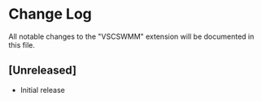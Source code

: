 # Change Log

All notable changes to the "VSCSWMM" extension will be documented in this file.

## [Unreleased]

- Initial release